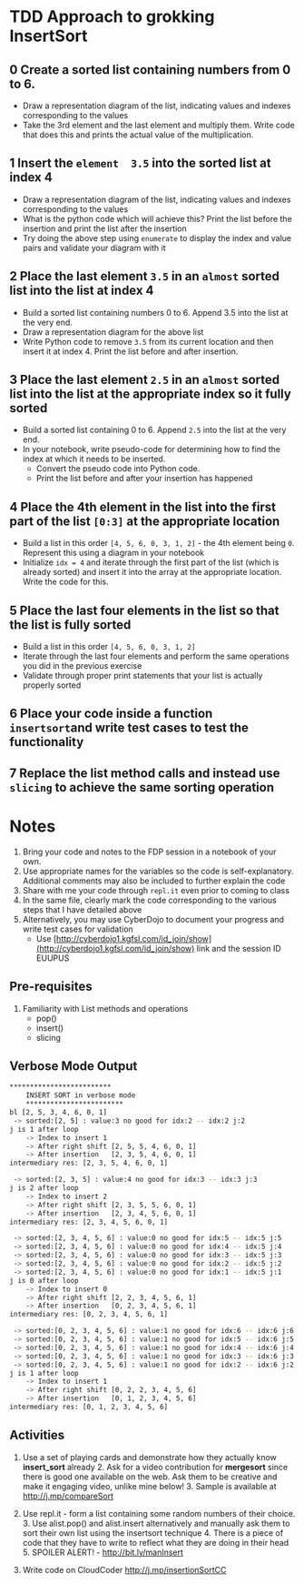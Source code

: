 
# TDD Approach to grokking InsertSort 

## 0 Create a sorted list containing numbers from 0 to 6. 
 - Draw a representation diagram of the list, indicating values and indexes corresponding to the values
 - Take the 3rd element and the last element and multiply them. Write code that does this and prints the actual value of the multiplication.
 
## 1 Insert the `element  3.5` into the sorted list at index 4
 - Draw a representation diagram of the list, indicating values and indexes corresponding to the values 
 - What is the python code which will achieve this? Print the list before the insertion and print the list after the insertion
 - Try doing the above step using `enumerate` to display the index and value pairs and validate your diagram with it 
## 

## 2 Place the last element `3.5` in an `almost` sorted list into the list at index 4 
 - Build a sorted list containing numbers 0 to 6. Append 3.5 into the list at the very end. 
 - Draw a representation diagram for the above list 
 - Write Python code to remove `3.5` from its current location and then insert it at index 4. Print the list before and after insertion. 

## 3 Place the last element `2.5` in an `almost` sorted list into the list at the appropriate index so it fully sorted 
  - Build a sorted list containing 0 to 6. Append `2.5` into the list at the very end. 
  - In your notebook, write pseudo-code for determining how to find the index at which it needs to be inserted. 
	  - Convert the pseudo code into Python code.  
	  - Print the list before and after your insertion has happened

## 4 Place the 4th element in the list into the first part of the list `[0:3]` at the appropriate location
  - Build a list in this order `[4, 5, 6, 0, 3, 1, 2]` - the 4th element being `0`. Represent this using a diagram in your notebook 
  - Initialize `idx = 4` and iterate through the first part of the list (which is already sorted) and insert it into the array at the appropriate location. Write the code for this. 

## 5 Place the last four elements in the list so that the list is fully sorted 
  - Build a list in this order `[4, 5, 6, 0, 3, 1, 2]`
  - Iterate through the last four elements and perform the same operations you did in the previous exercise
  - Validate through proper print statements that your list is actually properly sorted 

## 6 Place your code inside a function  `insertsort`and write test cases to test the functionality 


## 7 Replace the list method calls and instead use `slicing` to achieve the same sorting operation 


# Notes
1. Bring your code and notes to the FDP session in a notebook of your own. 
2. Use appropriate names for the variables so the code is self-explanatory. Additional comments may also be included to further explain the code 
3. Share with me your code through `repl.it` even prior to coming to class
4. In the same file, clearly mark the code corresponding to the various steps that I have detailed above 
5. Alternatively, you may use CyberDojo to document your progress and write test cases for validation 
	- Use [http://cyberdojo1.kgfsl.com/id_join/show](http://cyberdojo1.kgfsl.com/id_join/show) link and the session ID EUUPUS

## Pre-requisites

1. Familiarity with List methods and operations
	- pop()
	- insert() 
	- slicing 


## Verbose Mode Output

```bash
*************************
    INSERT SORT in verbose mode
    ************************
bl [2, 5, 3, 4, 6, 0, 1]
 -> sorted:[2, 5] : value:3 no good for idx:2 -- idx:2 j:2
j is 1 after loop
    -> Index to insert 1
    -> After right shift [2, 5, 5, 4, 6, 0, 1]
    -> After insertion   [2, 3, 5, 4, 6, 0, 1]
intermediary res: [2, 3, 5, 4, 6, 0, 1]

 -> sorted:[2, 3, 5] : value:4 no good for idx:3 -- idx:3 j:3
j is 2 after loop
    -> Index to insert 2
    -> After right shift [2, 3, 5, 5, 6, 0, 1]
    -> After insertion   [2, 3, 4, 5, 6, 0, 1]
intermediary res: [2, 3, 4, 5, 6, 0, 1]

 -> sorted:[2, 3, 4, 5, 6] : value:0 no good for idx:5 -- idx:5 j:5
 -> sorted:[2, 3, 4, 5, 6] : value:0 no good for idx:4 -- idx:5 j:4
 -> sorted:[2, 3, 4, 5, 6] : value:0 no good for idx:3 -- idx:5 j:3
 -> sorted:[2, 3, 4, 5, 6] : value:0 no good for idx:2 -- idx:5 j:2
 -> sorted:[2, 3, 4, 5, 6] : value:0 no good for idx:1 -- idx:5 j:1
j is 0 after loop
    -> Index to insert 0
    -> After right shift [2, 2, 3, 4, 5, 6, 1]
    -> After insertion   [0, 2, 3, 4, 5, 6, 1]
intermediary res: [0, 2, 3, 4, 5, 6, 1]

 -> sorted:[0, 2, 3, 4, 5, 6] : value:1 no good for idx:6 -- idx:6 j:6
 -> sorted:[0, 2, 3, 4, 5, 6] : value:1 no good for idx:5 -- idx:6 j:5
 -> sorted:[0, 2, 3, 4, 5, 6] : value:1 no good for idx:4 -- idx:6 j:4
 -> sorted:[0, 2, 3, 4, 5, 6] : value:1 no good for idx:3 -- idx:6 j:3
 -> sorted:[0, 2, 3, 4, 5, 6] : value:1 no good for idx:2 -- idx:6 j:2
j is 1 after loop
    -> Index to insert 1
    -> After right shift [0, 2, 2, 3, 4, 5, 6]
    -> After insertion   [0, 1, 2, 3, 4, 5, 6]
intermediary res: [0, 1, 2, 3, 4, 5, 6]
```

## Activities

1. Use a set of playing cards and demonstrate how they actually know **insert_sort** already
	2. Ask for a video contribution for **mergesort** since there is good one available on the web. Ask them to be creative and make it engaging video, unlike mine below! 
		3. Sample is available at http://j.mp/compareSort 
2. Use repl.it - form a list containing some random numbers of their choice. 
	3. Use alist.pop() and alist.insert alternatively and manually ask them to sort their own list using the insertsort technique
	4. There is a piece of code that they have to write to reflect what they are doing in their head 
	5. SPOILER ALERT! - http://bit.ly/manInsert

3. Write code on CloudCoder http://j.mp/insertionSortCC

<!--stackedit_data:
eyJoaXN0b3J5IjpbLTY5NDA4MzU3OCwxNTEwMjM3MDQxLC0xNj
E1NTAyNTQ3LC05NTU1OTMyNjcsLTkyOTk3MzUwOCw2NDYyODc4
MTAsLTI5NzI3OTc3MywtMTA2MDI4MTIzLC0xMjMwMjU2ODI1LD
E5NjkzODUwMzAsLTcwNjY4ODY4NywtMTIwMzE0NTg1MSwxNTA1
NDI5NzAsLTEzMDA3NTkzOTddfQ==
-->